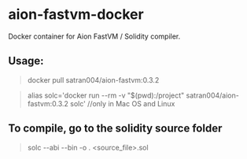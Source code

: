 # aion-fastvm-docker
Docker container for Aion FastVM / Solidity compiler.

## Usage:

> docker pull satran004/aion-fastvm:0.3.2

> alias solc='docker run --rm -v "$(pwd):/project" satran004/aion-fastvm:0.3.2 solc'        //only in Mac OS and Linux


## To compile, go to the solidity source folder

> solc --abi --bin -o .  <source_file>.sol 
